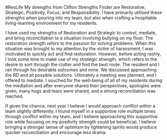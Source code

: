 #ResLife
My strengths from Clifton Strengths Finder are Restorative, Strategic, Positivity, Focus, and Responsibility.  I have primarily utilized these strengths when pouring into my team, but also when crafting a hospitable living-learning environment for my residents. 

I have used my strengths of Restoration and Strategic to control, mediate, and bring reconciliation to a situation involving bullying on my floor. The restoration strength refers to the passion for solving problems. When this situation was brought to my attention by the victim of harassment, I was motivated to quickly act and find restoration. However, before acting rashly, I took some time to make use of my strategic strength, which refers to the desire to sort through the clutter and find the best route. The resident and I ran through his desirable outcomes and mine. We discussed approaching the RD and all possible solutions. Ultimately a meeting was planned, and I offered to mediate. I vouched for the well-being of all of my residents during the mediation and after everyone shared their perspectives, apologies were given, many hugs and tears were shared, and a strong reconciliation was reached. 

If given the chance, next year I believe I would approach conflict within a team slightly differently. I found myself in a supportive role multiple times through conflict within my team, and I believe approaching this supportive role while focusing on my positivity strength could be beneficial. I believe bringing a stronger sense of optimism by lightening spirits would produce quicker reconciliation and encourage less drama.